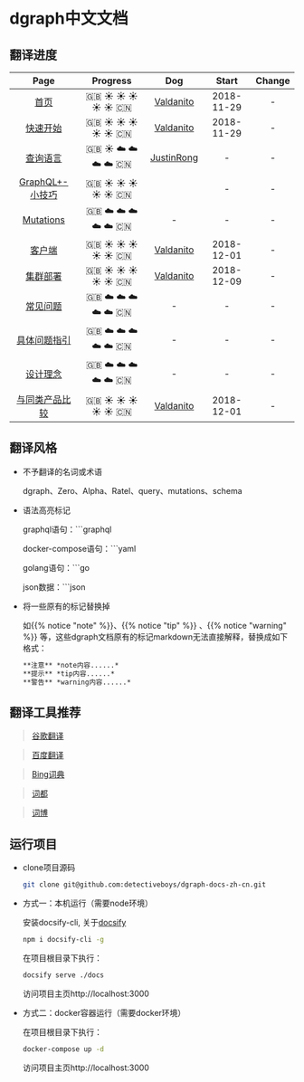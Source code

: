 # dgraph中文文档

## 翻译进度

| Page   |   Progress   | Dog  | Start |  Change    |
| :-----------------: | :-------------: | :-----------: | :------: |  :--------:  |
| [首页](https://github.com/detectiveboys/dgraph-docs-zh-cn/blob/master/docs/home/index.md)      | :uk: :sunny: :sunny: :sunny: :sunny: :sunny: :cn: | [Valdanito](https://github.com/detectiveboys)  | 2018-11-29      |       -       |
| [快速开始](https://github.com/detectiveboys/dgraph-docs-zh-cn/blob/master/docs/get-started/index.md) |:uk: :sunny: :sunny: :sunny: :sunny: :sunny: :cn: | [Valdanito](https://github.com/detectiveboys)   |  2018-11-29   | -         |
| [查询语言](https://github.com/detectiveboys/dgraph-docs-zh-cn/blob/master/docs/query-language/index.md)  |:uk: :sunny: :cloud: :cloud: :cloud: :cloud: :cn:  | [JustinRong](https://github.com/JustinRong)   | - | - |
| [GraphQL+- 小技巧](https://github.com/detectiveboys/dgraph-docs-zh-cn/blob/master/docs/tips/index.md)      |:uk: :sunny: :sunny: :sunny: :sunny: :sunny: :cn:  |    | -   |      -        |
| [Mutations](https://github.com/detectiveboys/dgraph-docs-zh-cn/blob/master/docs/mutations/index.md)      |:uk: :cloud: :cloud: :cloud: :cloud: :cloud: :cn:  | -       | -   |      -        |
| [客户端](https://github.com/detectiveboys/dgraph-docs-zh-cn/blob/master/docs/clients/index.md)   |:uk: :sunny: :sunny: :sunny: :sunny: :sunny: :cn:  | [Valdanito](https://github.com/detectiveboys)  | 2018-12-01 |      -        |
| [集群部署](https://github.com/detectiveboys/dgraph-docs-zh-cn/blob/master/docs/deploy/index.md)                  |:uk: :sunny: :sunny: :sunny: :sunny: :sunny: :cn:   | [Valdanito](https://github.com/detectiveboys)  | 2018-12-09   |      -        |
| [常见问题](https://github.com/detectiveboys/dgraph-docs-zh-cn/blob/master/docs/faq/index.md)                  |:uk: :cloud: :cloud: :cloud: :cloud: :cloud: :cn:  | - | -      |      -        |
| [具体问题指引](https://github.com/detectiveboys/dgraph-docs-zh-cn/blob/master/docs/howto/index.md)    |:uk: :cloud: :cloud: :cloud: :cloud: :cloud: :cn:  | -       | -      |      -        |
| [设计理念](https://github.com/detectiveboys/dgraph-docs-zh-cn/blob/master/docs/design-concepts/index.md)        |:uk: :cloud: :cloud: :cloud: :cloud: :cloud: :cn: | -   | -      | -         |
| [与同类产品比较](https://github.com/detectiveboys/dgraph-docs-zh-cn/blob/master/docs/dgraph-compared-to-other-databases/index.md) |:uk: :sunny: :sunny: :sunny: :sunny: :sunny: :cn: | [Valdanito](https://github.com/detectiveboys)     | 2018-12-01     | -         |

## 翻译风格

- 不予翻译的名词或术语

    dgraph、Zero、Alpha、Ratel、query、mutations、schema

- 语法高亮标记

    graphql语句：```graphql

    docker-compose语句：```yaml

    golang语句：```go

    json数据：```json

- 将一些原有的标记替换掉

    如{{% notice "note" %}}、{{% notice "tip" %}} 、{{% notice "warning" %}} 等，这些dgraph文档原有的标记markdown无法直接解释，替换成如下格式：

    ```html
    **注意** *note内容......*
    **提示** *tip内容......*
    **警告** *warning内容......*
    ```

## 翻译工具推荐

>[谷歌翻译](https://translate.google.com)

>[百度翻译](https://fanyi.baidu.com/translate)

>[Bing词典](http://cn.bing.com/dict/)

>[词都](http://www.dictall.com/)

>[词博](http://www.cibo.cn/)

## 运行项目

- clone项目源码

    ```bash
    git clone git@github.com:detectiveboys/dgraph-docs-zh-cn.git
    ```

- 方式一：本机运行（需要node环境）
  
    安装docsify-cli, 关于[docsify](https://docsify.js.org)

    ```bash
    npm i docsify-cli -g
    ```

    在项目根目录下执行：

    ```bash
    docsify serve ./docs
    ```

    访问项目主页http://localhost:3000

- 方式二：docker容器运行（需要docker环境）
  
    在项目根目录下执行：

    ```bash
    docker-compose up -d
    ```

    访问项目主页http://localhost:3000
